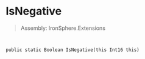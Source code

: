 ﻿

# IsNegative

> Assembly: IronSphere.Extensions



```


public static Boolean IsNegative(this Int16 this)
```